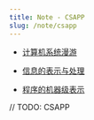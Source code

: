 ```yaml
---
title: Note - CSAPP
slug: /note/csapp
---
```


- [计算机系统漫游](/note/csapp/roam)

- [信息的表示与处理](/note/csapp/info)

- [程序的机器级表示](/note/csapp/asm)

// TODO: CSAPP
